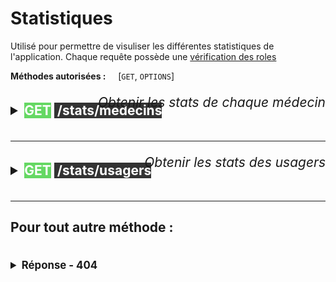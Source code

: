 # Statistiques

Utilisé pour permettre de visuliser les différentes statistiques de l'application.
Chaque requête possède une [vérification des roles](check.html#roles)

**Méthodes autorisées :** &nbsp;&nbsp;&nbsp; [`GET`, `OPTIONS`]


<details>
<summary style="font-size: 1.5em; font-weight: bold; transform: translateY(20px);">
<mark style="background-color: #65d863;"><span style="color:white">GET</span></mark>&nbsp;<mark style="background-color: #333333;">
<span style="color:white">/stats/medecins</span></mark><div style="text-align: right; transform: translateY(-38px); font-style: italic; font-weight: normal"> Obtenir les stats de chaque médecin</div>
</summary>

Pour chaque médecin, spécifie le nombre d'heure de consultation totales effectuées.

### - Vérifications

- [Argument nécessaire](check.html#argument)
- [Type d'argument string](check.html#type-argument-string)

### - Authentification 

> Nécessite le role de : &nbsp;<mark style="background-color:#FF5733; color:white;">administrateur</mark> , &nbsp;<mark style="background-color:#3498DB; color:white;">secrétaire</mark> , &nbsp;<mark style="background-color:#27AE60; color:white;">mecedin</mark> , &nbsp;<mark style="background-color:#F1C40F; color:white;">usager</mark> , &nbsp;<mark style="background-color:#757575; color:white;">invite</mark>

### - Requête

**Méthode :** &nbsp;&nbsp;
<mark style="background-color: #65d863;"><span style="color:white">GET</span></mark> 

**URL :** &nbsp;&nbsp;
`/stats/medecins`

**Header :**

```yaml
Authorization : Bearer eyJhbGc...
```

<details>
<summary style="font-size: 1.2em; font-weight: bold; transform: translateY(20px);">
Réponse - 200
</summary>
<br>

**Header :**

```yaml
Content-Type : application/json
```

**Body :**

```json
{
    "status": "success",
    "status_code": 200,
    "status_message": "[R200 REST API] : Statistiques des médecins récupérées",
    "data": [
        {
            "id_medecin": 1,
            "civilite": "M.",
            "nom": "Dupont",
            "prenom": "Xavier",
            "heures_consultees": "1h15"
        },
        {
            "id_medecin": 2,
            "civilite": "Mme.",
            "nom": "Darc",
            "prenom": "Jeanne",
            "heures_consultees": "2h30"
        },
        ...
    ]
}
```
</details>
<br>

<details>
<summary style="font-size: 1.2em; font-weight: bold; transform: translateY(20px);">
Réponse - 404
</summary>
<br>

**Header :**

```yaml
Content-Type : application/json
```

**Body :**

```json
{
    "status": "error",
    "status_code": 404,
    "status_message": "[R404 REST API] : Aucun médecin trouvé"
}
```
</details>

<br>

</details>

<br>

---


<details>
<summary style="font-size: 1.5em; font-weight: bold; transform: translateY(20px);">
<mark style="background-color: #65d863;"><span style="color:white">GET</span></mark>&nbsp;<mark style="background-color: #333333;">
<span style="color:white">/stats/usagers</span></mark><div style="text-align: right; transform: translateY(-38px); font-style: italic; font-weight: normal"> Obtenir les stats des usagers</div>
</summary>

Permet de savoir en le nombre d'homme et de femme de différentes tranches d'âge.

### - Vérifications

- [Argument nécessaire](check.html#argument)
- [Type d'argument string](check.html#type-argument-string)

### - Authentification 

> Nécessite le role de : &nbsp;<mark style="background-color:#FF5733; color:white;">administrateur</mark> , &nbsp;<mark style="background-color:#3498DB; color:white;">secrétaire</mark> , &nbsp;<mark style="background-color:#27AE60; color:white;">mecedin</mark> , &nbsp;<mark style="background-color:#F1C40F; color:white;">usager</mark> , &nbsp;<mark style="background-color:#757575; color:white;">invite</mark>

### - Requête

**Méthode :** &nbsp;&nbsp;
<mark style="background-color: #65d863;"><span style="color:white">GET</span></mark> 

**URL :** &nbsp;&nbsp;
`/stats/usagers`

**Header :**

```yaml
Authorization : Bearer eyJhbGc...
```

<details>
<summary style="font-size: 1.2em; font-weight: bold; transform: translateY(20px);">
Réponse - 200
</summary>
<br>

**Header :**

```yaml
Content-Type : application/json
```

**Body :**

```json
{
    "status": "success",
    "status_code": 200,
    "status_message": "[R200 REST API] : Statistiques des usagers récupérées",
    "data": {
        "moins25": {
            "homme": 2,
            "femme": 1
        },
        "entre25et50": {
            "homme": 3,
            "femme": 2
        },
        "plus50": {
            "homme": 0,
            "femme": 2
        }
    }
}
```
</details>
<br>

<details>
<summary style="font-size: 1.2em; font-weight: bold; transform: translateY(20px);">
Réponse - 404
</summary>
<br>

**Header :**

```yaml
Content-Type : application/json
```

**Body :**

```json
{
    "status": "error",
    "status_code": 404,
    "status_message": "[R404 REST API] : Aucun usager trouvé"
}
```
</details>

<br>

</details>

<br>

---

## Pour tout autre méthode :

<details>
<summary style="font-size: 1.2em; font-weight: bold; transform: translateY(20px);">
Réponse - 404
</summary>
<br>

**Header :**

```yaml
Content-Type : application/json
```

**Body :**

```json
{
    "status": "error",
    "status_code": 404,
    "status_message": "[R404 REST API] : Aucune statistique ne correspond à cette requete"
}
```
</details>